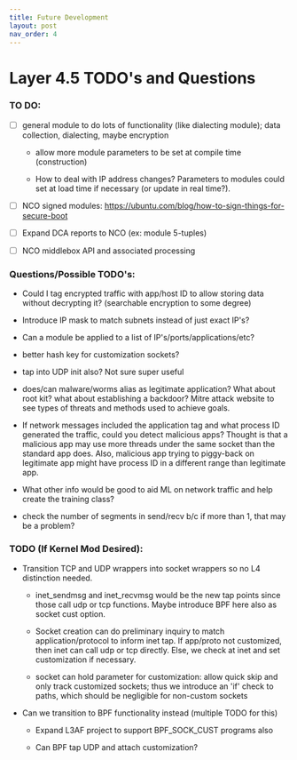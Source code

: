 ```yaml
---
title: Future Development
layout: post
nav_order: 4
---
```

# Layer 4.5 TODO's and Questions


### TO DO:

 - [ ] general module to do lots of functionality (like dialecting module);
data collection, dialecting, maybe encryption

    - allow more module parameters to be set at compile time (construction)

    - How to deal with IP address changes? Parameters to modules could set at load time if
    necessary (or update in real time?).


 - [ ] NCO signed modules: https://ubuntu.com/blog/how-to-sign-things-for-secure-boot


 - [ ] Expand DCA reports to NCO (ex: module 5-tuples)


 - [ ] NCO middlebox API and associated processing


### Questions/Possible TODO's:

 -  Could I tag encrypted traffic with app/host ID to allow storing data without
decrypting it?  (searchable encryption to some degree)


 -  Introduce IP mask to match subnets instead of just exact IP's?  

 -  Can a module be applied to a list of IP's/ports/applications/etc?

 -  better hash key for customization sockets?


 -  tap into UDP init also?  Not sure super useful


 - does/can malware/worms alias as legitimate application? What about root kit?
what about establishing a backdoor?  Mitre attack website to see types of threats
and methods used to achieve goals.


 -  If network messages included the application tag and what process ID generated
the traffic, could you detect malicious apps?  Thought is that a malicious app
may use more threads under the same socket than the standard app does.  Also,
malicious app trying to piggy-back on legitimate app might have process ID in
a different range than legitimate app.

 -  What other info would be good to aid ML on network traffic and help create
the training class?

 -  check the number of segments in send/recv b/c if more than 1, that may be a problem?


### TODO (If Kernel Mod Desired):

 -  Transition TCP and UDP wrappers into socket wrappers so no L4 distinction needed.

    - inet_sendmsg and inet_recvmsg would be the new tap points since those call
      udp or tcp functions.  Maybe introduce BPF here also as socket cust option.


    - Socket creation can do preliminary inquiry to match application/protocol
      to inform inet tap.  If app/proto not customized, then inet can call udp or
      tcp directly.  Else, we check at inet and set customization if necessary.

    - socket can hold parameter for customization: allow quick skip and only
      track customized sockets; thus we introduce an 'if' check to paths, which
      should be negligible for non-custom sockets


 -  Can we transition to BPF functionality instead (multiple TODO for this)

    - Expand L3AF project to support BPF_SOCK_CUST programs also

    - Can BPF tap UDP and attach customization?
